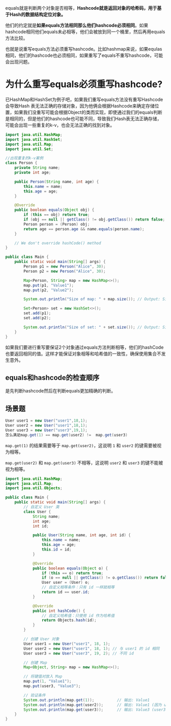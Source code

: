 equals就是判断两个对象是否相等，**Hashcode就是返回对象的哈希码，用于基于Hash的数据结构定位对象。**

他们的约定就是**如果equals方法相同那么他们hashcode必须相同**。如果hashcode相同他们equals未必相等，他们会被放到同一个桶里，然后再用equals方法比较。

也就是说重写equals方法必须重写hashcode。比如hashmap来说，如果equlas相同，他们的hashcode也必须相同，如果重写了equals不重写hashcode，可能会出现问题。

# 为什么重写equals必须重写hashcode?

已HashMap和HashSet为例子吧，如果我们重写equals方法没有重写Hashcode会导致Hash 表无法正确的存储对象，因为他俩会根据Hashcode来确定存储位置，如果我们没重写可能会根据Object的类而实现，即使通过我们的equals判断是相同的，但是他们的hashcode也可能不同，导致我们Hash表无法正确存储，可能会出现一些重复的k-v，也会无法正确的找到对象。

~~~java
import java.util.HashMap;
import java.util.HashSet;
import java.util.Map;
import java.util.Set;

//出现重复的k-v案例
class Person {
    private String name;
    private int age;

    public Person(String name, int age) {
        this.name = name;
        this.age = age;
    }

    @Override
    public boolean equals(Object obj) {
        if (this == obj) return true;
        if (obj == null || getClass() != obj.getClass()) return false;
        Person person = (Person) obj;
        return age == person.age && name.equals(person.name);
    }

    // We don't override hashCode() method
}

public class Main {
    public static void main(String[] args) {
        Person p1 = new Person("Alice", 30);
        Person p2 = new Person("Alice", 30);

        Map<Person, String> map = new HashMap<>();
        map.put(p1, "Value1");
        map.put(p2, "Value2");

        System.out.println("Size of map: " + map.size()); // Output: Size of map: 2

        Set<Person> set = new HashSet<>();
        set.add(p1);
        set.add(p2);

        System.out.println("Size of set: " + set.size()); // Output: Size of set: 2
    }
}
~~~



如果我们要进行重写要保证2个对象通过equals方法判断相等，他们的hashCode也要返回相同的值。这样才能保证对象相等和哈希值的一致性，确保使用集合不发生意外。

## equals和hashcode的检查顺序

是先判断hashcode然后在判断equals更加精确的判断。

## 场景题

~~~java
User user1 = new User("user1",18,1);
User user2 = new User("user1",18,1);
User user3 = new User("user3",19,1);
怎么满足map.get(1) == map.get(user2) !=  map.get(user3)
~~~

`map.get(1)` 的结果需要等于 `map.get(user2)`，这说明 `1` 和 `user2` 的键需要被视为相等。

`map.get(user2)` 和 `map.get(user3)` 不相等，这说明 `user2` 和 `user3` 的键不能被视为相等。

~~~java
import java.util.HashMap;
import java.util.Map;
import java.util.Objects;

public class Main {
    public static void main(String[] args) {
        // 自定义 User 类
        class User {
            String name;
            int age;
            int id;

            public User(String name, int age, int id) {
                this.name = name;
                this.age = age;
                this.id = id;
            }

            @Override
            public boolean equals(Object o) {
                if (this == o) return true;
                if (o == null || getClass() != o.getClass()) return false;
                User user = (User) o;
                // 自定义相等条件：只有 id 一样就相等
                return id == user.id;
            }

            @Override
            public int hashCode() {
                // 自定义哈希值：只使用 id 作为哈希值
                return Objects.hash(id);
            }
        }

        // 创建 User 对象
        User user1 = new User("user1", 18, 1);
        User user2 = new User("user1", 18, 1); // 与 user1 的 id 相同
        User user3 = new User("user3", 19, 2); // 不同 id

        // 创建 Map
        Map<Object, String> map = new HashMap<>();

        // 将键值对放入 Map
        map.put(1, "Value1");
        map.put(user3, "Value3");

        // 验证条件
        System.out.println(map.get(1));          // 输出: Value1
        System.out.println(map.get(user2));      // 输出: Value1 (因为 user2 的 id == 1，与键 1 相等)
        System.out.println(map.get(user3));      // 输出: Value3 (user3 的 id == 2，与键 1 不相等)
    }
}
~~~


